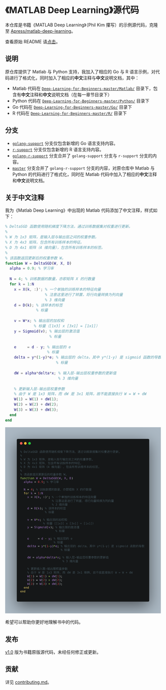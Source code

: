 # 《MATLAB Deep Learning》源代码

本仓库是书籍《MATLAB Deep Learning》（Phil Kim 攥写）的示例源代码，克隆至 [Apress/matlab-deep-learning](https://github.com/Apress/matlab-deep-learning)。

查看原始 README 请[点击](./README_EN.md)。

## 说明

原仓库提供了 Matlab 与 Python 支持，我加入了相应的 Go 与 R 语言示例，对代码进行了格式化，同时加入了相应的**中文**注释与**中文**说明文档，其中：

* Matlab 代码在 [`Deep-Learning-for-Beginners-master/Matlab/`](./Deep-Learning-for-Beginners-master/Matlab/) 目录下，包含有**中文**注释和**中文**说明文档（在每一章节目录下）
* Python 代码在 [`Deep-Learning-for-Beginners-master/Python/`](./Deep-Learning-for-Beginners-master/Python/) 目录下
* Go 代码在 [`Deep-Learning-for-Beginners-master/Go/`](./Deep-Learning-for-Beginners-master/Go/) 目录下
* R 代码在 [`Deep-Learning-for-Beginners-master/R/`](./Deep-Learning-for-Beginners-master/R/) 目录下

## 分支

* [`golang-support`](https://github.com/azxj/matlab-deep-learning/tree/golang-support) 分支仅包含新增的 Go 语言支持内容。
* [`r-support`](https://github.com/azxj/matlab-deep-learning/tree/r-support) 分支仅包含新增的 R 语言支持内容。
* [`golang-r-support`](https://github.com/azxj/matlab-deep-learning/tree/golang-r-support) 分支合并了 `golang-support` 分支与 `r-support` 分支的内容。
* [`master`](https://github.com/azxj/matlab-deep-learning/tree/master) 分支合并了 `golang-r-support` 分支的内容，对原仓库中 Matlab 与 Python 的代码进行了格式化，同时在 Matlab 代码中加入了相应的**中文**注释和**中文**说明文档。

## 关于中文注释

我为《Matlab Deep Learning》中出现的 Matlab 代码添加了中文注释，样式如下：

```matlab
% DeltaSGD 函数使用随机梯度下降方法，通过训练数据集对权重进行更新。
%
% W 为 1x3 矩阵，是输入层与输出层之间的权重参数。
% X 为 4x3 矩阵，包含所有训练样本的特征。
% D 为 4x1 矩阵（4 维向量），包含所有训练样本的标签。
%
% 该函数返回更新后的权重参数 W。
function W = DeltaSGD(W, X, D)
  alpha = 0.9; % 学习率

  N = 4; % 训练数据的数量，亦即矩阵 X 的行数量
  for k = 1:N
    x = X(k, :)'; % 一个单独的训练样本的特征向量
                  % 注意这里进行了转置，将行向量转换为列向量
                  % 3 维向量
    d = D(k); % 该样本的标签
              % 标量

    v = W*x; % 输出层的加权和
             % 标量（[1x3] x [3x1] = [1x1]）
    y = Sigmoid(v); % 输出层的激活值
                    % 标量

    e     = d - y; % 输出层的 e
                   % 标量
    delta = y*(1-y)*e; % 输出层的 delta，其中 y*(1-y) 是 sigmoid 函数的导数
                       % 标量

    dW = alpha*delta*x; % 输入层-输出层权重参数的更新值
                        % 3 维向量

    % 更新输入层-输出层权重参数
    % 由于 W 是 1x3 矩阵，而 dW 是 3x1 矩阵，故不能直接执行 W = W + dW
    W(1) = W(1) + dW(1);
    W(2) = W(2) + dW(2);
    W(3) = W(3) + dW(3);
  end
end
```

![Matlab 注释示例图](./asset/matlab-comment-example.png)

希望可以帮助你更好地理解书中的代码。

## 发布

[v1.0](https://github.com/azxj/matlab-deep-learning/releases/tag/v1.0) 版为书籍原版源代码，未经任何修正或更新。

## 贡献

详见 [contributing.md](./contributing.md)。

